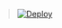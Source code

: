 ﻿> [![Deploy](https://www.herokucdn.com/deploy/button.png)](https://dashboard.heroku.com/new?template=https://github.com/Mukijrs/IFXguitogo)